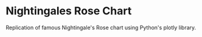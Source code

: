 # Nightingales Rose Chart

Replication of famous Nightingale's Rose chart using Python's plotly library.
